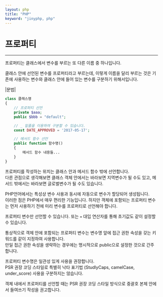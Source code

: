 ```yaml
---
layout: php
title: "PHP"
keyword: "jinyphp, php"
---
```


# 프로퍼티
---
프로퍼티는 클래스에서 변수를 부르는 또 다른 이름 중 하나입니다.  

클래스 안에 선언된 변수를 프로퍼티라고 부르는데, 이렇게 이름을 달리 부르는 것은 기존에 사용하는 변수와 클래스 안에 들어 있는 변수를 구분하기 위해서입니다.

|문법|
```php
class 클래스명
{
    // 프로퍼티 선언
    private $aaa;
    public $bbb = "default";

    // _ 밑줄을 이용하여 구분할 수 있습니다.
    const DATE_APPROVED = '2017-05-17';

    // 메서드 함수 선언
    public function 함수명()
    {
        메서드 함수 내용들...
    }
}
```

프로퍼티를 작성하는 위치는 클래스 안과 메서드 함수 밖에 선언합니다.  
다른 관점으로 생각해보면 클래스 객체 안에서는 바라보면 지역변수가 될 수도 있고, 
메서드 밖에서는 바라보면 글로벌변수가 될 수도 있습니다.  

PHP언어에서는 특성상 변수 사용과 동시에 자동으로 변수가 할당되어 생성됩니다.  
이러한 점은 PHP에서 매우 편리한 기능입니다. 
하지만 객체에 포함되는 프로퍼티 변수는 먼저 사용하기 전에 미리 변수를 프로퍼티로 선언해야 합니다.  

프로퍼티 변수만 선언할 수 있습니다. 또는 `=` 대입 연산자를 통해 초기값도 같이 설정할 수 있습니다.  

통상적으로 객체 안에 포함되는 프로퍼티 변수는 변수명 앞에 접근 권한 속성을 갖는 키워드를 같이 지정하여 사용합니다.  
만일 접근 권한 속성을 생략하는 경우에는 명시적으로 public으로 설정한 것으로 간주합니다.  

프로퍼티 변수명은 일관성 있게 사용을 권장합니다.  
PSR 권장 코딩 스타일로 특별히 낙타 표기법 (StudlyCaps, camelCase, under_score) 사용을 구분하지는 않습니다.  

객체 내에서 프로퍼티를 선언할 때는 PSR 권장 코딩 스타일 방식으로 중괄호 본체 안에서 들여쓰기 작성을 권고합니다.  
